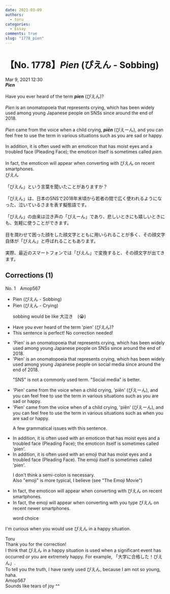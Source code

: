```yaml
---
date: 2021-03-09
authors:
  - toru
categories:
  - Essay
comments: true
slug: "1778_pien"
---
```


# 【No. 1778】<strong><em>Pien</strong></em> (ぴえん - Sobbing)
<div class="date">Mar 9, 2021 12:30</div>
<div id="post"><div id="body_show_ori">
<strong><em>Pien</strong></em><br/><br/>Have you ever heard of the term <strong><em>pien</em></strong> (ぴえん)?<br/><br/><em>Pien</em> is an onomatopoeia that represents crying, which has been widely used among young Japanese people on SNSs since around the end of 2018.<br/><br/><em>Pien</em> came from the voice when a child crying, <strong><em>piēn</em></strong> (ぴえーん), and you can feel free to use the term in various situations such as you are sad or happy.<br/><br/>In addition, it is often used with an emoticon that has moist eyes and a troubled face (Pleading Face); the emoticon itself is sometimes called <em>pien</em>.<br/><br/>In fact, the emoticon will appear when converting with ぴえん on recent smartphones.
</div></div>

<!-- more -->

<div id="post_ja"><div id="body_show_mo">
ぴえん<br/><br/>「ぴえん」という言葉を聞いたことがありますか？<br/><br/>「ぴえん」は、日本のSNSで2018年末頃から若者の間で広く使われるようになった、泣いているさまを表す擬態語です。<br/><br/>「ぴえん」の由来は泣き声の「ぴえーん」であり、悲しいときにも嬉しいときにも、気軽に使うことができます。<br/><br/>目を潤わせて困った顔をした顔文字とともに用いられることが多く、その顔文字自体が「ぴえん」と呼ばれることもあります。<br/><br/>実際、最近のスマートフォンでは「ぴえん」で変換すると、その顔文字が出てきます。
</div></div>

## Corrections (1)
<div id="block"><div class="first_name"> No. 1　<span class="just_name">Amop567</span></div><div id="block2">
<ul class="correction_field">
<li class="incorrect">Pien (ぴえん - Sobbing)</li>
<li class="corrected correct">
Pien (ぴえん - <span class="f_blue">Crying</span>)
<p class="correction_comment">sobbing would be like 大泣き　(😭)</p>
</li>
</ul>
<ul class="correction_field">
<li class="incorrect">Have you ever heard of the term 'pien' (ぴえん)?</li>
<li class="corrected perfect">This sentence is perfect! No correction needed!</li>
</ul>
<ul class="correction_field">
<li class="incorrect">'Pien' is an onomatopoeia that represents crying, which has been widely used among young Japanese people on SNSs since around the end of 2018.</li>
<li class="corrected correct">
'Pien' is an onomatopoeia that represents crying, which has been widely used among young Japanese people on <span class="f_blue">social media</span> since around the end of 2018.
<p class="correction_comment">"SNS" is not a commonly used term. "Social media" is better.</p>
</li>
</ul>
<ul class="correction_field">
<li class="incorrect">'Pien' came from the voice when a child crying, 'piēn' (ぴえーん), and you can feel free to use the term in various situations such as you are sad or happy.</li>
<li class="corrected correct">
'Pien' came from the voice <span class="sline"><span class="f_red">when</span></span> <span class="f_blue">of</span> a child crying, 'piēn' (ぴえーん), and you can feel free to use the term in various situations such as <span class="f_blue">when </span>you are sad or happy.
<p class="correction_comment">A few grammatical issues with this sentence.</p>
</li>
</ul>
<ul class="correction_field">
<li class="incorrect">In addition, it is often used with an emoticon that has moist eyes and a troubled face (Pleading Face); the emoticon itself is sometimes called 'pien'.</li>
<li class="corrected correct">
In addition, it is often used with an emo<span class="f_blue">ji</span> that has moist eyes and a troubled face (Pleading Face)<span class="f_blue">.</span> <span class="f_blue">T</span>he emo<span class="f_blue">ji</span> itself is sometimes called 'pien'.
<p class="correction_comment">I don't think a semi-colon is necessary. <br/>Also "emoji" is more typical, I believe (see "The Emoji Movie")</p>
</li>
</ul>
<ul class="correction_field">
<li class="incorrect">In fact, the emoticon will appear when converting with ぴえん on recent smartphones.</li>
<li class="corrected correct">
In fact, the emo<span class="f_blue">ji</span> will appear when <span class="f_red"><span class="sline">converting with</span></span> <span class="f_blue">you type </span>ぴえん on <span class="sline"><span class="f_red">recent</span></span> <span class="f_blue">newer</span> smartphones.
<p class="correction_comment">word choice</p>
</li>
</ul>
<p class="comment_small">
 I'm curious when you would use ぴえん in a happy situation.
</p>

</div><div class="name"><span class="just_name">Toru</span><br>
Thank you for the correction!<br/>I think that ぴえん in a happy situation is used when a significant event has occurred or you are extremely happy. For example, 「大学に合格した！ぴえん」.<br/>To tell you the truth, I have rarely used ぴえん, because I am not so young, haha.
</div>
<div class="name"><span class="just_name">Amop567</span><br>
Sounds like tears of joy ^^
</div>
</div>
